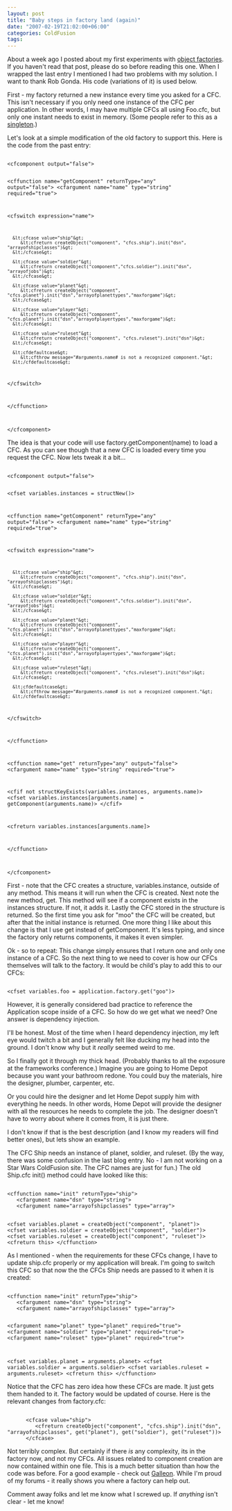 ```yaml
---
layout: post
title: "Baby steps in factory land (again)"
date: "2007-02-19T21:02:00+06:00"
categories: ColdFusion 
tags: 
---
```


About a week ago I posted about my first experiments with <a href="http://ray.camdenfamily.com/index.cfm/2007/2/11/Baby-steps-in-factory-land">object factories</a>. If you haven't read that post, please do so before reading this one. When I wrapped the last entry I mentioned I had two problems with my solution. I want to thank Rob Gonda. His code (variations of it) is used below.
<!--more-->
First - my factory returned a new instance every time you asked for a CFC. This isn't necessary if you only need one instance of the CFC per application. In other words, I may have multiple CFCs all using Foo.cfc, but only one instant needs to exist in memory. (Some people refer to this as a <a href="http://en.wikipedia.org/wiki/Singleton_variable">singleton</a>.)

Let's look at a simple modification of the old factory to support this. Here is the code from the past entry:

<code>
&lt;cfcomponent output="false"&gt;

&lt;cffunction name="getComponent" returnType="any" output="false"&gt;
   &lt;cfargument name="name" type="string" required="true"&gt;
   
   &lt;cfswitch expression="name"&gt;
   
      &lt;cfcase value="ship"&gt;
         &lt;cfreturn createObject("component", "cfcs.ship").init("dsn", "arrayofshipclasses")&gt;
      &lt;/cfcase&gt;
      
      &lt;cfcase value="soldier"&gt;
         &lt;cfreturn createObject("component","cfcs.soldier").init("dsn", "arrayofjobs")&gt;
      &lt;/cfcase&gt;

      &lt;cfcase value="planet"&gt;
         &lt;cfreturn createObject("component", "cfcs.planet").init("dsn","arrayofplanettypes","maxforgame")&gt;
      &lt;/cfcase&gt;
      
      &lt;cfcase value="player"&gt;
         &lt;cfreturn createObject("component", "cfcs.planet").init("dsn","arrayofplayertypes","maxforgame")&gt;
      &lt;/cfcase&gt;
      
      &lt;cfcase value="ruleset"&gt;
         &lt;cfreturn createObject("component", "cfcs.ruleset").init("dsn")&gt;
      &lt;/cfcase&gt;
      
      &lt;cfdefaultcase&gt;
         &lt;cfthrow message="#arguments.name# is not a recognized component."&gt;
      &lt;/cfdefaultcase&gt;
      
   &lt;/cfswitch&gt;
   
&lt;/cffunction&gt;

&lt;/cfcomponent&gt;
</code>

The idea is that your code will use factory.getComponent(name) to load a CFC. As you can see though that a new CFC is loaded every time you request the CFC. Now lets tweak it a bit...

<code>
&lt;cfcomponent output="false"&gt;

&lt;cfset variables.instances = structNew()&gt;

&lt;cffunction name="getComponent" returnType="any" output="false"&gt;
   &lt;cfargument name="name" type="string" required="true"&gt;
   

   &lt;cfswitch expression="name"&gt;
   
      &lt;cfcase value="ship"&gt;
         &lt;cfreturn createObject("component", "cfcs.ship").init("dsn", "arrayofshipclasses")&gt;
      &lt;/cfcase&gt;
      
      &lt;cfcase value="soldier"&gt;
         &lt;cfreturn createObject("component","cfcs.soldier").init("dsn", "arrayofjobs")&gt;
      &lt;/cfcase&gt;

      &lt;cfcase value="planet"&gt;
         &lt;cfreturn createObject("component", "cfcs.planet").init("dsn","arrayofplanettypes","maxforgame")&gt;
      &lt;/cfcase&gt;
      
      &lt;cfcase value="player"&gt;
         &lt;cfreturn createObject("component", "cfcs.planet").init("dsn","arrayofplayertypes","maxforgame")&gt;
      &lt;/cfcase&gt;
      
      &lt;cfcase value="ruleset"&gt;
         &lt;cfreturn createObject("component", "cfcs.ruleset").init("dsn")&gt;
      &lt;/cfcase&gt;
      
      &lt;cfdefaultcase&gt;
         &lt;cfthrow message="#arguments.name# is not a recognized component."&gt;
      &lt;/cfdefaultcase&gt;
      
   &lt;/cfswitch&gt;
   
&lt;/cffunction&gt;

&lt;cffunction name="get" returnType="any" output="false"&gt;
   &lt;cfargument name="name" type="string" required="true"&gt;

   &lt;cfif not structKeyExists(variables.instances, arguments.name)&gt;
      &lt;cfset variables.instances[arguments.name] = getComponent(arguments.name)&gt;
   &lt;/cfif&gt;

   &lt;cfreturn variables.instances[arguments.name]&gt;

&lt;/cffunction&gt;

&lt;/cfcomponent&gt;
</code>

First - note that the CFC creates a structure, variables.instance, outside of any method. This means it will run when the CFC is created. Next note the new method, get. This method will see if a component exists in the instances structure. If not, it adds it. Lastly the CFC stored in the structure is returned. So the first time you ask for "moo" the CFC will be created, but after that the initial instance is returned. One more thing I like about this change is that I use get instead of getComponent. It's less typing, and since the factory only returns components, it makes it even simpler.

Ok - so to repeat: This change simply ensures that I return one and only one instance of a CFC. So the next thing to we need to cover is how our CFCs themselves will talk to the factory. It would be child's play to add this to our CFCs:

<code>
&lt;cfset variables.foo = application.factory.get("goo")&gt;
</code>

However, it is generally considered bad practice to reference the Application scope inside of a CFC. So how do we get what we need? One answer is dependency injection. 

I'll be honest. Most of the time when I heard dependency injection, my left eye would twitch a bit and I generally felt like ducking my head into the ground. I don't know why but it <i>really</i> seemed weird to me. 

So I finally got it through my thick head. (Probably thanks to all the exposure at the frameworks conference.) Imagine you are going to Home Depot because you want your bathroom redone. You could buy the materials, hire the designer, plumber, carpenter, etc. 

Or you could hire the designer and let Home Depot supply him with everything he needs. In other words, Home Depot will provide the designer with all the resources he needs to complete the job. The designer doesn't have to worry about where it comes from, it is just there. 

I don't know if that is the best description (and I know my readers will find better ones), but lets show an example. 

The CFC Ship needs an instance of planet, soldier, and ruleset. (By the way, there was some confusion in the last blog entry. No - I am not working on a Star Wars ColdFusion site. The CFC names are just for fun.) The old Ship.cfc init() method could have looked like this:

<code>
&lt;cffunction name="init" returnType="ship"&gt;
   &lt;cfargument name="dsn" type="string"&gt;
   &lt;cfargument name="arrayofshipclasses" type="array"&gt;

   &lt;cfset variables.planet = createObject("component", "planet")&gt;
   &lt;cfset variables.soldier = createObject("component", "soldier")&gt;
   &lt;cfset variables.ruleset = createObject("component", "ruleset")&gt;
   &lt;cfreturn this&gt;
&lt;/cffunction&gt;
</code>

As I mentioned - when the requirements for these CFCs change, I have to update ship.cfc properly or my application will break. I'm going to switch this CFC so that now the the CFCs Ship needs are passed to it when it is created:

<code>
&lt;cffunction name="init" returnType="ship"&gt;
   &lt;cfargument name="dsn" type="string"&gt;
   &lt;cfargument name="arrayofshipclasses" type="array"&gt;

   &lt;cfargument name="planet" type="planet" required="true"&gt;
   &lt;cfargument name="soldier" type="planet" required="true"&gt;
   &lt;cfargument name="ruleset" type="planet" required="true"&gt;

   &lt;cfset variables.planet = arguments.planet&gt;
   &lt;cfset variables.soldier = arguments.soldier&gt;
   &lt;cfset variables.ruleset = arguments.ruleset&gt;
   &lt;cfreturn this&gt;
&lt;/cffunction&gt;
</code>

Notice that the CFC has zero idea how these CFCs are made. It just gets them handed to it. The factory would be updated of course. Here is the relevant changes from factory.cfc:

<code>
      &lt;cfcase value="ship"&gt;
         &lt;cfreturn createObject("component", "cfcs.ship").init("dsn", "arrayofshipclasses", get("planet"), get("soldier"), get("ruleset"))&gt;
      &lt;/cfcase&gt;
</code>

Not terribly complex. But certainly if there <i>is</i> any complexity, its in the factory now, and not my CFCs. All issues related to component creation are now contained within one file. This is a much better situation than how the code was before. For a good example - check out <a href="http://galleon.riaforge.org">Galleon</a>. While I'm proud of my forums - it really shows you where a factory can help out.

Comment away folks and let me know what I screwed up. If <i>anything</i> isn't clear - let me know!